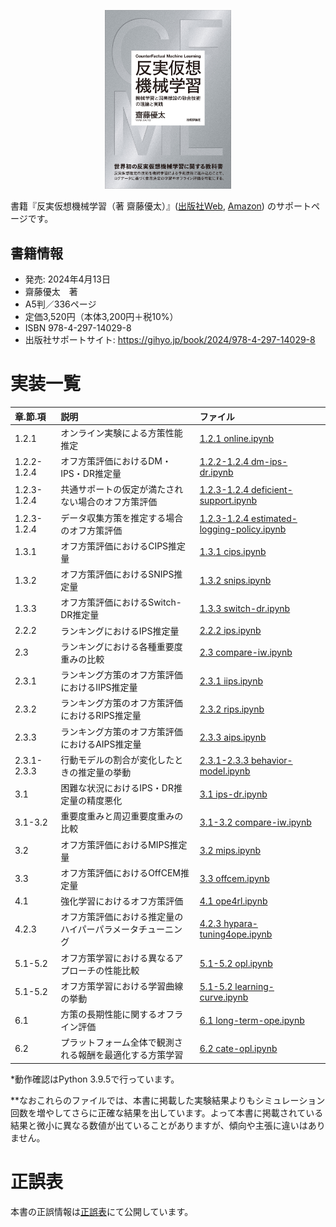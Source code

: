 <p align="center">
  <img src="cover.jpg" width=40%>
</p>

書籍『反実仮想機械学習（著 齋藤優太）』([出版社Web](https://gihyo.jp/book/2024/978-4-297-14029-8), [Amazon](https://www.amazon.co.jp/dp/4297140292)) のサポートページです。


## 書籍情報

- 発売: 2024年4月13日
- 齋藤優太　著
- A5判／336ページ
- 定価3,520円（本体3,200円＋税10%）
- ISBN 978-4-297-14029-8
- 出版社サポートサイト: https://gihyo.jp/book/2024/978-4-297-14029-8


# 実装一覧

|章.節.項|説明|ファイル|
|:----|:----|:----|
|1.2.1|オンライン実験による方策性能推定|[1.2.1 online.ipynb](https://github.com/ghmagazine/cfml_book/blob/main/ch1/1.2.1%20online.ipynb)|
|1.2.2-1.2.4|オフ方策評価におけるDM・IPS・DR推定量|[1.2.2-1.2.4 dm-ips-dr.ipynb](https://github.com/ghmagazine/cfml_book/blob/main/ch1/1.2.2-1.2.4%20dm-ips-dr.ipynb)|
|1.2.3-1.2.4|共通サポートの仮定が満たされない場合のオフ方策評価|[1.2.3-1.2.4 deficient-support.ipynb](https://github.com/ghmagazine/cfml_book/blob/main/ch1/1.2.3-1.2.4%20deficient-support.ipynb)|
|1.2.3-1.2.4|データ収集方策を推定する場合のオフ方策評価|[1.2.3-1.2.4 estimated-logging-policy.ipynb](https://github.com/ghmagazine/cfml_book/blob/main/ch1/1.2.3-1.2.4%20estimated-logging-policy.ipynb)|
|1.3.1|オフ方策評価におけるCIPS推定量|[1.3.1 cips.ipynb](https://github.com/ghmagazine/cfml_book/blob/main/ch1/1.3.1%20cips.ipynb)|
|1.3.2|オフ方策評価におけるSNIPS推定量|[1.3.2 snips.ipynb](https://github.com/ghmagazine/cfml_book/blob/main/ch1/1.3.2%20snips.ipynb)|
|1.3.3|オフ方策評価におけるSwitch-DR推定量|[1.3.3 switch-dr.ipynb](https://github.com/ghmagazine/cfml_book/blob/main/ch1/1.3.3%20switch-dr.ipynb)|
|2.2.2|ランキングにおけるIPS推定量|[2.2.2 ips.ipynb](https://github.com/ghmagazine/cfml_book/blob/main/ch2/2.2.2%20ips.ipynb)|
|2.3|ランキングにおける各種重要度重みの比較|[2.3 compare-iw.ipynb](https://github.com/ghmagazine/cfml_book/blob/main/ch2/2.3%20compare-iw.ipynb)|
|2.3.1|ランキング方策のオフ方策評価におけるIIPS推定量|[2.3.1 iips.ipynb](https://github.com/ghmagazine/cfml_book/blob/main/ch2/2.3.1%20iips.ipynb)|
|2.3.2|ランキング方策のオフ方策評価におけるRIPS推定量|[2.3.2 rips.ipynb](https://github.com/ghmagazine/cfml_book/blob/main/ch2/2.3.2%20rips.ipynb)|
|2.3.3|ランキング方策のオフ方策評価におけるAIPS推定量|[2.3.3 aips.ipynb](https://github.com/ghmagazine/cfml_book/blob/main/ch2/2.3.3%20aips.ipynb)|
|2.3.1-2.3.3|行動モデルの割合が変化したときの推定量の挙動|[2.3.1-2.3.3 behavior-model.ipynb](https://github.com/ghmagazine/cfml_book/blob/main/ch2/2.3.1-2.3.3%20behavior_model.ipynb)|
|3.1|困難な状況におけるIPS・DR推定量の精度悪化|[3.1 ips-dr.ipynb](https://github.com/ghmagazine/cfml_book/blob/main/ch3/3.1%20ips-dr.ipynb)|
|3.1-3.2|重要度重みと周辺重要度重みの比較|[3.1-3.2 compare-iw.ipynb](https://github.com/ghmagazine/cfml_book/blob/main/ch3/3.1-3.2%20compare-iw.ipynb)|
|3.2|オフ方策評価におけるMIPS推定量|[3.2 mips.ipynb](https://github.com/ghmagazine/cfml_book/blob/main/ch3/3.2%20mips.ipynb)|
|3.3|オフ方策評価におけるOffCEM推定量|[3.3 offcem.ipynb](https://github.com/ghmagazine/cfml_book/blob/main/ch3/3.3%20offcem.ipynb)|
|4.1|強化学習におけるオフ方策評価|[4.1 ope4rl.ipynb](https://github.com/ghmagazine/cfml_book/blob/main/ch4/4.1%20ope4rl.ipynb)|
|4.2.3|オフ方策評価における推定量のハイパーパラメータチューニング|[4.2.3 hypara-tuning4ope.ipynb](https://github.com/ghmagazine/cfml_book/blob/main/ch4/4.2.3%20hypara-tuning4ope.ipynb)|
|5.1-5.2|オフ方策学習における異なるアプローチの性能比較|[5.1-5.2 opl.ipynb](https://github.com/ghmagazine/cfml_book/blob/main/ch5/5.1-5.2%20opl.ipynb)|
|5.1-5.2|オフ方策学習における学習曲線の挙動|[5.1-5.2 learning-curve.ipynb](https://github.com/ghmagazine/cfml_book/blob/main/ch5/5.1-5.2%20learning-curve.ipynb)|
|6.1|方策の長期性能に関するオフライン評価|[6.1 long-term-ope.ipynb](https://github.com/ghmagazine/cfml_book/blob/main/ch6/6.1%20long-term-ope.ipynb)|
|6.2|プラットフォーム全体で観測される報酬を最適化する方策学習|[6.2 cate-opl.ipynb](https://github.com/ghmagazine/cfml_book/blob/main/ch6/6.2%20cate-opl.ipynb)|

*動作確認はPython 3.9.5で行っています。

**なおこれらのファイルでは、本書に掲載した実験結果よりもシミュレーション回数を増やしてさらに正確な結果を出しています。よって本書に掲載されている結果と微小に異なる数値が出ていることがありますが、傾向や主張に違いはありません。


# 正誤表

本書の正誤情報は[正誤表](https://github.com/ghmagazine/cfml_book/blob/main/正誤表.md)にて公開しています。
